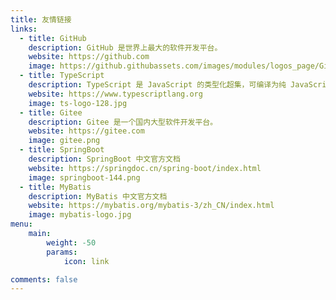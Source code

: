 ```yaml
---
title: 友情链接
links:
  - title: GitHub
    description: GitHub 是世界上最大的软件开发平台。
    website: https://github.com
    image: https://github.githubassets.com/images/modules/logos_page/GitHub-Mark.png
  - title: TypeScript
    description: TypeScript 是 JavaScript 的类型化超集，可编译为纯 JavaScript。
    website: https://www.typescriptlang.org
    image: ts-logo-128.jpg
  - title: Gitee
    description: Gitee 是一个国内大型软件开发平台。
    website: https://gitee.com
    image: gitee.png
  - title: SpringBoot
    description: SpringBoot 中文官方文档
    website: https://springdoc.cn/spring-boot/index.html
    image: springboot-144.png
  - title: MyBatis
    description: MyBatis 中文官方文档
    website: https://mybatis.org/mybatis-3/zh_CN/index.html
    image: mybatis-logo.jpg
menu:
    main: 
        weight: -50
        params:
            icon: link

comments: false
---
```




